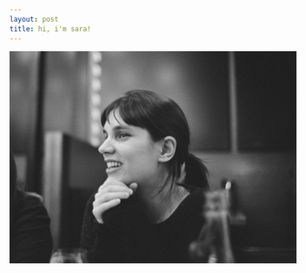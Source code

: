 ```yaml
---
layout: post
title: hi, i'm sara!
---
```

![black and white portait of sara simon](sara-bw.jpg)
